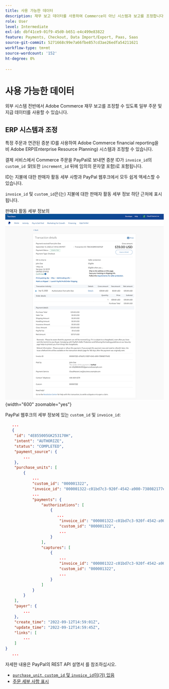 ```yaml
---
title: 사용 가능한 데이터
description: 재무 보고 데이터를 사용하여 Commerce이 아닌 시스템과 보고를 조정합니다.
role: User
level: Intermediate
exl-id: dbf41ce9-01f9-45d0-b651-e4c499e83822
feature: Payments, Checkout, Data Import/Export, Paas, Saas
source-git-commit: 5271668c99e7a66fbe857cd3ae26edfa54211621
workflow-type: tm+mt
source-wordcount: '152'
ht-degree: 0%

---
```


# 사용 가능한 데이터

외부 시스템 전반에서 Adobe Commerce 재무 보고를 조정할 수 있도록 일부 주문 및 지급 데이터를 사용할 수 있습니다.

## ERP 시스템과 조정

특정 주문과 연관된 증분 ID를 사용하여 Adobe Commerce financial reporting을 비 Adobe ERP(Enterprise Resource Planning) 시스템과 조정할 수 있습니다.

결제 서비스에서 Commerce 주문을 PayPal로 보내면 증분 ID가 `invoice_id`의 `custom_id` _및_(또한 `increment_id` 뒤에 임의의 문자열 포함)로 포함됩니다.

ID는 지불에 대한 판매자 활동 세부 사항과 PayPal 웹후크에서 모두 쉽게 액세스할 수 있습니다.

`invoice_id` 및 `custom_id`은(는) 지불에 대한 판매자 활동 세부 정보 하단 근처에 표시됩니다.

판매자 활동 세부 정보의 ![`custom_id`](assets/merchant-activity-ids.png){width="600" zoomable="yes"}

PayPal 웹후크의 세부 정보에 있는 `custom_id` 및 `invoice_id`:

```json
   ...
   {
    "id": "4E855005GK253170H",
    "intent": "AUTHORIZE",
    "status": "COMPLETED",
    "payment_source": {
        ...
    },
    "purchase_units": [
        {
            ...
            "custom_id": "000001322",
            "invoice_id": "000001322-c01bd7c3-920f-4542-a900-738082177e92",
            ...
            "payments": {
                "authorizations": [
                    {
                       ...
                        "invoice_id": "000001322-c01bd7c3-920f-4542-a900-738082177e92",
                        "custom_id": "000001322",
                        ...
                    }
                ],
                "captures": [
                    {
                        ...
                        "invoice_id": "000001322-c01bd7c3-920f-4542-a900-738082177e92",
                        "custom_id": "000001322",
                        ...
                    }
                ]
            }
        }
    ],
    "payer": {
        ...
    },
    "create_time": "2022-09-12T14:59:01Z",
    "update_time": "2022-09-12T14:59:45Z",
    "links": [
        ...
    ]
}
   ...
```

자세한 내용은 PayPal의 REST API 설명서 를 참조하십시오.

* [`purchase_unit`, `custom_id` 및 `invoice_id`이(가) 있음](https://developer.paypal.com/docs/api/orders/v2/#definition-purchase_unit)
* [주문 세부 사항 표시](https://developer.paypal.com/docs/api/orders/v2/#orders_get)

